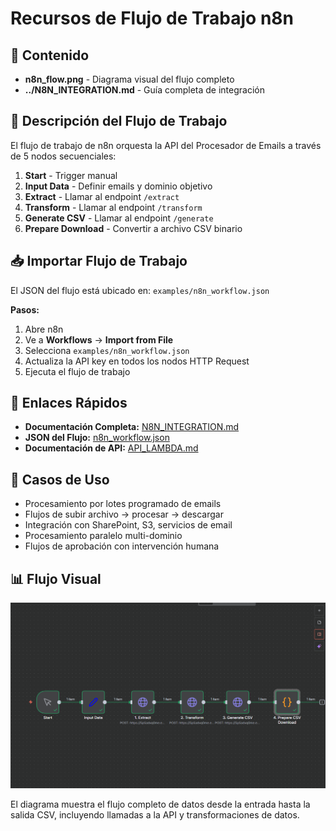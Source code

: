 # Recursos de Flujo de Trabajo n8n

## 📁 Contenido

- **n8n_flow.png** - Diagrama visual del flujo completo
- **../N8N_INTEGRATION.md** - Guía completa de integración

## 🔄 Descripción del Flujo de Trabajo

El flujo de trabajo de n8n orquesta la API del Procesador de Emails a través de 5 nodos secuenciales:

1. **Start** - Trigger manual
2. **Input Data** - Definir emails y dominio objetivo
3. **Extract** - Llamar al endpoint `/extract`
4. **Transform** - Llamar al endpoint `/transform`
5. **Generate CSV** - Llamar al endpoint `/generate`
6. **Prepare Download** - Convertir a archivo CSV binario

## 📥 Importar Flujo de Trabajo

El JSON del flujo está ubicado en: `examples/n8n_workflow.json`

**Pasos:**
1. Abre n8n
2. Ve a **Workflows** → **Import from File**
3. Selecciona `examples/n8n_workflow.json`
4. Actualiza la API key en todos los nodos HTTP Request
5. Ejecuta el flujo de trabajo

## 🔗 Enlaces Rápidos

- **Documentación Completa:** [N8N_INTEGRATION.md](../N8N_INTEGRATION.md)
- **JSON del Flujo:** [n8n_workflow.json](../../examples/n8n_workflow.json)
- **Documentación de API:** [API_LAMBDA.md](../API_LAMBDA.md)

## 🎯 Casos de Uso

- Procesamiento por lotes programado de emails
- Flujos de subir archivo → procesar → descargar
- Integración con SharePoint, S3, servicios de email
- Procesamiento paralelo multi-dominio
- Flujos de aprobación con intervención humana

## 📊 Flujo Visual

![Flujo de Trabajo n8n](n8n_flow.png)

El diagrama muestra el flujo completo de datos desde la entrada hasta la salida CSV, incluyendo llamadas a la API y transformaciones de datos.
